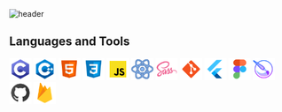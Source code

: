 <img src="https://i.pinimg.com/564x/59/48/14/594814a77d80d63a57a42f2141341b73.jpg" alt="header" width="100%" height="160px">

## Languages and Tools

<p>
<!-- c -->
<img src="image/README/tech-icons/c.png" alt="c-programming" width="40" height="40"/>    
<!-- c++ -->
<img src="image/README/tech-icons/c-plus-plus-logo.png" alt="c++" width="40" height="40"/>
<!-- html -->
<img src="image/README/tech-icons/html-5.png" alt="html" width="40" height="40"/>
<!-- css -->
<img src="image/README/tech-icons/css3.png" alt="css" width="40" height="40"/>
<!-- javscript -->
<img src="image/README/tech-icons/javascript.png" alt="javscript" width="40" height="40"/>
<!-- react -->
<img src="image/README/tech-icons/react.png" alt="react" width="40" height="40"/>
<!-- sass -->
<img src="image/README/tech-icons/sass.png" alt="sass" width="40" height="40"/>
<!-- git -->
<img src="image/README/tech-icons/git.png" alt="git" width="40" height="40"/>
<!-- flutter -->
<img src="image/README/tech-icons/flutter.png" alt="flutter" width="40" height="40"/>
<!-- figma -->
<img src="image/README/tech-icons/figma.png" alt="figma" width="40" height="40"/>
<!-- krita -->
<img src="image/README/tech-icons/krita.png" alt="c-programming" width="40" height="40"/>
<!-- github -->
<img src="image/README/tech-icons/github.png" alt="github" width="40" height="40"/>
<!-- firebase -->
<img src="image/README/tech-icons/google-firebase-console.png" alt="firebase" width="40" height="40"/>
</p>
